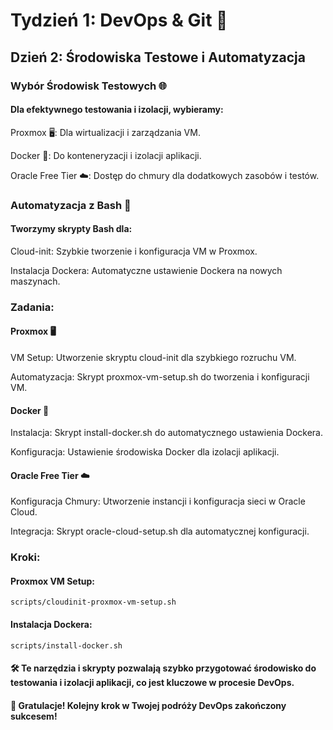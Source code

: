 # Tydzień 1: DevOps & Git 🚀

## Dzień 2: Środowiska Testowe i Automatyzacja

### Wybór Środowisk Testowych 🌐

#### Dla efektywnego testowania i izolacji, wybieramy:
Proxmox 🖥️: Dla wirtualizacji i zarządzania VM.

Docker 🐳: Do konteneryzacji i izolacji aplikacji.

Oracle Free Tier ☁️: Dostęp do chmury dla dodatkowych zasobów i testów.

### Automatyzacja z Bash 🚀
#### Tworzymy skrypty Bash dla:

Cloud-init: Szybkie tworzenie i konfiguracja VM w Proxmox.

Instalacja Dockera: Automatyczne ustawienie Dockera na nowych maszynach.


### Zadania:

#### Proxmox 🖥️
VM Setup: Utworzenie skryptu cloud-init dla szybkiego rozruchu VM.

Automatyzacja: Skrypt proxmox-vm-setup.sh do tworzenia i konfiguracji VM.


#### Docker 🐳
Instalacja: Skrypt install-docker.sh do automatycznego ustawienia Dockera.

Konfiguracja: Ustawienie środowiska Docker dla izolacji aplikacji.

#### Oracle Free Tier ☁️
Konfiguracja Chmury: Utworzenie instancji i konfiguracja sieci w Oracle Cloud.

Integracja: Skrypt oracle-cloud-setup.sh dla automatycznej konfiguracji.


### Kroki:

#### Proxmox VM Setup:
```
scripts/cloudinit-proxmox-vm-setup.sh
```
#### Instalacja Dockera:
```
scripts/install-docker.sh
```

#### 🛠️ Te narzędzia i skrypty pozwalają szybko przygotować środowisko do testowania i izolacji aplikacji, co jest kluczowe w procesie DevOps.

#### 🎉 Gratulacje! Kolejny krok w Twojej podróży DevOps zakończony sukcesem!
